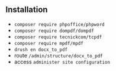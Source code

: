 ## Installation

- `composer require phpoffice/phpword`
- `composer require dompdf/dompdf`
- `composer require tecnickcom/tcpdf`
- `composer require mpdf/mpdf`
- `drush en docx_to_pdf`
- route `/admin/structure/docx_to_pdf`
- access `administer site configuration`
